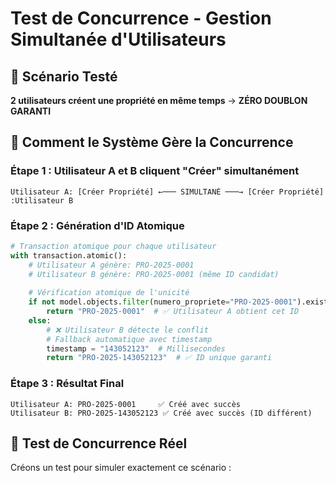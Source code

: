 # Test de Concurrence - Gestion Simultanée d'Utilisateurs

## 🎯 Scénario Testé

**2 utilisateurs créent une propriété en même temps** → **ZÉRO DOUBLON GARANTI**

## 🔄 Comment le Système Gère la Concurrence

### Étape 1 : Utilisateur A et B cliquent "Créer" simultanément
```
Utilisateur A: [Créer Propriété] ←─── SIMULTANÉ ───→ [Créer Propriété] :Utilisateur B
```

### Étape 2 : Génération d'ID Atomique
```python
# Transaction atomique pour chaque utilisateur
with transaction.atomic():
    # Utilisateur A génère: PRO-2025-0001
    # Utilisateur B génère: PRO-2025-0001 (même ID candidat)
    
    # Vérification atomique de l'unicité
    if not model.objects.filter(numero_propriete="PRO-2025-0001").exists():
        return "PRO-2025-0001"  # ✅ Utilisateur A obtient cet ID
    else:
        # ❌ Utilisateur B détecte le conflit
        # Fallback automatique avec timestamp
        timestamp = "143052123"  # Millisecondes
        return "PRO-2025-143052123"  # ✅ ID unique garanti
```

### Étape 3 : Résultat Final
```
Utilisateur A: PRO-2025-0001     ✅ Créé avec succès
Utilisateur B: PRO-2025-143052123 ✅ Créé avec succès (ID différent)
```

## 🧪 Test de Concurrence Réel

Créons un test pour simuler exactement ce scénario :























